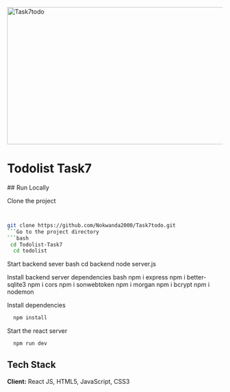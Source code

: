 <img src="https://socialify.git.ci/Nokwanda2000/Task7todo/image?language=1&owner=1&name=1&stargazers=1&theme=Light" alt="Task7todo" width="640" height="320" />

<h1>Todolist Task7</h1>
## Run Locally

Clone the project
```bash


git clone https://github.com/Nokwanda2000/Task7todo.git
```Go to the project directory
```bash
 cd Todolist-Task7
  cd todolist
```

Start backend sever
bash
cd backend
node server.js

Install backend server dependencies
bash
npm i express
npm i better-sqlite3
npm i cors
npm i sonwebtoken
npm i morgan
npm i bcrypt
npm i nodemon


Install dependencies
```bash
  npm install
```

Start the react server
```bash
  npm run dev
```

## Tech Stack

**Client:** React JS, HTML5, JavaScript, CSS3
